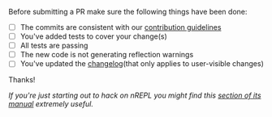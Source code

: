 Before submitting a PR make sure the following things have been done:

- [ ] The commits are consistent with our [contribution guidelines](CONTRIBUTING.md)
- [ ] You've added tests to cover your change(s)
- [ ] All tests are passing
- [ ] The new code is not generating reflection warnings
- [ ] You've updated the [changelog](../CHANGELOG.md)(that only applies to user-visible changes)

Thanks!

*If you're just starting out to hack on nREPL you might find this [section of its
manual][1] extremely useful.*

[1]: https:/nrepl.org/nrepl/hacking_on_nrepl.html
